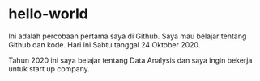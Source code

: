 # hello-world
Ini adalah percobaan pertama saya di Github. Saya mau belajar tentang Github dan kode. Hari ini Sabtu tanggal 24 Oktober 2020. 

Tahun 2020 ini saya belajar tentang Data Analysis dan saya ingin bekerja untuk start up company.
